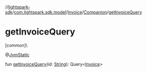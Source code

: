 //[lightspark-sdk](../../../../index.md)/[com.lightspark.sdk.model](../../index.md)/[Invoice](../index.md)/[Companion](index.md)/[getInvoiceQuery](get-invoice-query.md)

# getInvoiceQuery

[common]\

@[JvmStatic](https://kotlinlang.org/api/latest/jvm/stdlib/kotlin.jvm/-jvm-static/index.html)

fun [getInvoiceQuery](get-invoice-query.md)(id: [String](https://kotlinlang.org/api/latest/jvm/stdlib/kotlin/-string/index.html)): Query&lt;[Invoice](../index.md)&gt;
